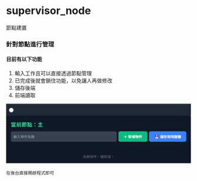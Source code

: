 # supervisor_node
節點建置


### 針對節點進行管理

#### 目前有以下功能
1. 輸入工作且可以直接透過節點管理
2. 已完成後就會鎖住功能，以免讓人再做修改
3. 儲存後端
4. 前端讀取


![alt text](pic/image.png)



```
在後台直接開啟程式即可
```